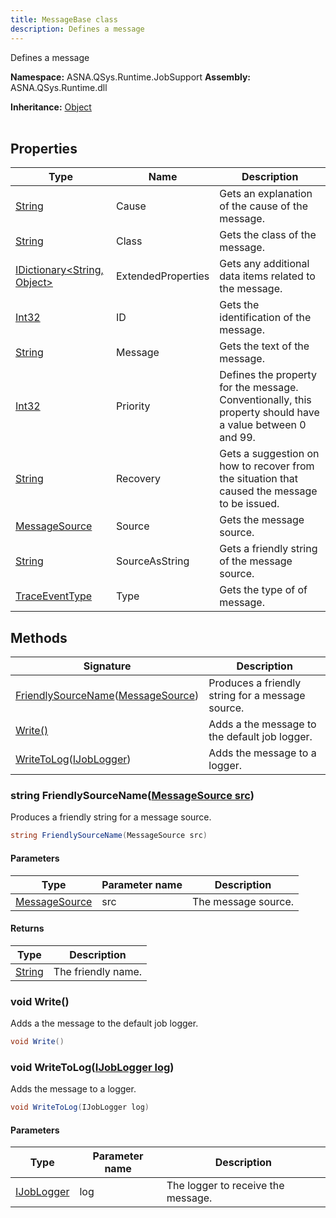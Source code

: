 ```yaml
---
title: MessageBase class
description: Defines a message 
---
```


Defines a message 

**Namespace:** ASNA.QSys.Runtime.JobSupport
**Assembly:** ASNA.QSys.Runtime.dll

**Inheritance:** [Object](https://docs.microsoft.com/en-us/dotnet/api/system.object)
<br>
<br>

## Properties

| Type | Name | Description
| --- | --- | --- 
| [String](https://learn.microsoft.com/en-us/dotnet/api/system.string?view=net-8.0) | Cause | Gets an explanation of the cause of the message. |
| [String](https://learn.microsoft.com/en-us/dotnet/api/system.string?view=net-8.0) | Class | Gets the class of the message. |
| [IDictionary\<String, Object\>](https://docs.microsoft.com/en-us/dotnet/api/system.collections.generic.idictionary-2) | ExtendedProperties | Gets any additional data items related to the message. |
| [Int32](https://learn.microsoft.com/en-us/dotnet/csharp/language-reference/builtin-types/integral-numeric-types) | ID | Gets the identification of the message. |
| [String](https://learn.microsoft.com/en-us/dotnet/api/system.string?view=net-8.0) | Message | Gets the text of the message. |
| [Int32](https://learn.microsoft.com/en-us/dotnet/csharp/language-reference/builtin-types/integral-numeric-types) | Priority | Defines the property for the message. Conventionally, this property should have a value between 0 and 99.   |
| [String](https://learn.microsoft.com/en-us/dotnet/api/system.string?view=net-8.0) | Recovery | Gets a suggestion on how to recover from the situation that caused the message to be issued. |
| [MessageSource](/reference/runtime/qsys-runtime-job-support/message-source.html) | Source | Gets the message source. |
| [String](https://learn.microsoft.com/en-us/dotnet/api/system.string?view=net-8.0) | SourceAsString | Gets a friendly string of the message source. |
| [TraceEventType](https://learn.microsoft.com/en-us/dotnet/api/system.diagnostics.traceeventtype?view=net-8.0) | Type | Gets the type of of message. |

## Methods

| Signature | Description |
| --- | --- |
| [FriendlySourceName](#string-friendlysourcenamemessagesource-src)([MessageSource](/reference/runtime/qsys-runtime-job-support/message-source.html)) | Produces a friendly string for a message source.
| [Write()](#void-write) | Adds a the message to the default job logger.
| [WriteToLog](#void-writetologijoblogger-log)([IJobLogger](/reference/runtime/qsys-runtime-job-support/i-job-logger.html)) | Adds the message to a logger.

### string FriendlySourceName([MessageSource src](/reference/runtime/qsys-runtime-job-support/message-source.html))

Produces a friendly string for a message source.

```cs
string FriendlySourceName(MessageSource src)
```

#### Parameters

| Type | Parameter name | Description
| --- | --- | ---
| [MessageSource](/reference/runtime/qsys-runtime-job-support/message-source.html) | src | The message source.

#### Returns

| Type | Description
| --- | ---
| [String](https://docs.microsoft.com/en-us/dotnet/api/system.string) | The friendly name.

### void Write()

Adds a the message to the default job logger.

```cs
void Write()
```

### void WriteToLog([IJobLogger log](/reference/runtime/qsys-runtime-job-support/i-job-logger.html))

Adds the message to a logger.

```cs
void WriteToLog(IJobLogger log)
```

#### Parameters

| Type | Parameter name | Description
| --- | --- | ---
| [IJobLogger](/reference/runtime/qsys-runtime-job-support/i-job-logger.html) | log | The logger to receive the message.
